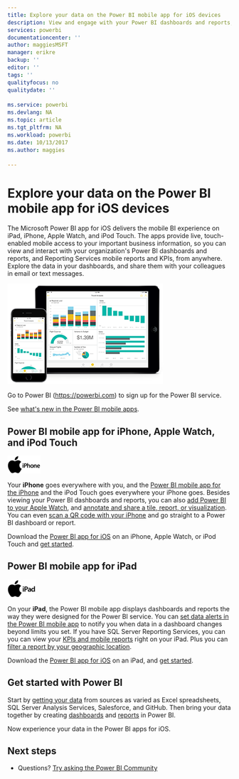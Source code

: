 ```yaml
---
title: Explore your data on the Power BI mobile app for iOS devices
description: View and engage with your Power BI dashboards and reports, and Reporting Services mobile reports and KPIs, on your iPad, iPhone, Apple Watch, and iPod Touch.
services: powerbi
documentationcenter: ''
author: maggiesMSFT
manager: erikre
backup: ''
editor: ''
tags: ''
qualityfocus: no
qualitydate: ''

ms.service: powerbi
ms.devlang: NA
ms.topic: article
ms.tgt_pltfrm: NA
ms.workload: powerbi
ms.date: 10/13/2017
ms.author: maggies

---
```

# Explore your data on the Power BI mobile app for iOS devices
The Microsoft Power BI app for iOS delivers the mobile BI experience on iPad, iPhone, Apple Watch, and iPod Touch. The apps provide live, touch-enabled mobile access to your important business information, so you can view and interact with your organization's Power BI dashboards and reports, and Reporting Services mobile reports and KPIs, from anywhere. Explore the data in your dashboards, and share them with your colleagues in email or text messages.

![iPhone and iPad](media/powerbi-mobile-ipad-iphone-apps/PBI_iPad_iPhoneDevices.png)

Go to Power BI (https://powerbi.com) to sign up for the Power BI service.

See [what's new in the Power BI mobile apps](powerbi-mobile-whats-new-in-the-mobile-apps.md).

## Power BI mobile app for iPhone, Apple Watch, and iPod Touch
![iPhone logo](media/powerbi-mobile-ipad-iphone-apps/iphone-logo-40-px.png)

Your **iPhone** goes everywhere with you, and the [Power BI mobile app for the iPhone](mobile-ipad-app-get-started.md) and the iPod Touch goes everywhere your iPhone goes. Besides viewing your Power BI dashboards and reports, you can also [add Power BI to your Apple Watch](mobile-apple-watch.md), and [annotate and share a tile, report, or visualization](mobile-annotate-and-share-a-tile-from-the-mobile-apps.md). You can even [scan a QR code with your iPhone](powerbi-mobile-qr-code-for-tile.md) and go straight to a Power BI dashboard or report.

Download the [Power BI app for iOS](http://go.microsoft.com/fwlink/?LinkId=522062) on an iPhone, Apple Watch, or iPod Touch and [get started](powerbi-mobile-iphone-app-get-started.md).

## Power BI mobile app for iPad
![iPad logo](media/powerbi-mobile-ipad-iphone-apps/ipad-logo-40-px.png)

On your **iPad**, the Power BI mobile app displays dashboards and reports the way they were designed for the Power BI service. You can [set data alerts in the Power BI mobile app](powerbi-mobile-set-data-alerts-in-the-iphone-app.md) to notify you when data in a dashboard changes beyond limits you set. If you have SQL Server Reporting Services, you can you can view your [KPIs and mobile reports](powerbi-mobile-iphone-kpis-mobile-reports.md) right on your iPad. Plus you can [filter a report by your geographic location](mobile-apps-geographic-filtering.md).  

Download the [Power BI app for iOS](http://go.microsoft.com/fwlink/?LinkId=522062) on an iPad, and [get started](mobile-ipad-app-get-started.md).

## Get started with Power BI
Start by [getting your data](service-get-data.md) from sources as varied as Excel spreadsheets, SQL Server Analysis Services, Salesforce, and GitHub. Then bring your data together by creating [dashboards](service-dashboards.md) and [reports](service-reports.md) in Power BI.

Now experience your data in the Power BI apps for iOS.

## Next steps
* Questions? [Try asking the Power BI Community](http://community.powerbi.com/)

